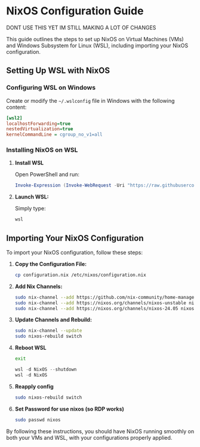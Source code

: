 # NixOS Configuration Guide

DONT USE THIS YET IM STILL MAKING A LOT OF CHANGES

This guide outlines the steps to set up NixOS on Virtual Machines (VMs) and Windows Subsystem for Linux (WSL), including importing your NixOS configuration.

## Setting Up WSL with NixOS

### Configuring WSL on Windows

Create or modify the `~/.wslconfig` file in Windows with the following content:

```ini
[wsl2]
localhostForwarding=true
nestedVirtualization=true
kernelCommandLine = cgroup_no_v1=all
```

### Installing NixOS on WSL

1. **Install WSL**

   Open PowerShell and run:

   ```PowerShell
   Invoke-Expression (Invoke-WebRequest -Uri "https://raw.githubusercontent.com/Arlind-dev/dotfiles/main/Windows/setup-wsl.ps1").Content
   ```

2. **Launch WSL:**

   Simply type:

   ```PowerShell
   wsl
   ```

## Importing Your NixOS Configuration

To import your NixOS configuration, follow these steps:

1. **Copy the Configuration File:**

   ```bash
   cp configuration.nix /etc/nixos/configuration.nix
   ```

2. **Add Nix Channels:**

   ```bash
   sudo nix-channel --add https://github.com/nix-community/home-manager/archive/master.tar.gz home-manager
   sudo nix-channel --add https://nixos.org/channels/nixos-unstable nixos
   sudo nix-channel --add https://nixos.org/channels/nixos-24.05 nixos-24.05
   ```

3. **Update Channels and Rebuild:**

   ```bash
   sudo nix-channel --update
   sudo nixos-rebuild switch
   ```

4. **Reboot WSL**

   ```Bash
   exit
   ```

   ```PowerShell
   wsl -d NixOS --shutdown
   wsl -d NixOS
   ```

5. **Reapply config**

   ```Bash
   sudo nixos-rebuild switch
   ```

6. **Set Password for use nixos (so RDP works)**

   ```Bash
   sudo passwd nixos
   ```

By following these instructions, you should have NixOS running smoothly on both your VMs and WSL, with your configurations properly applied.
